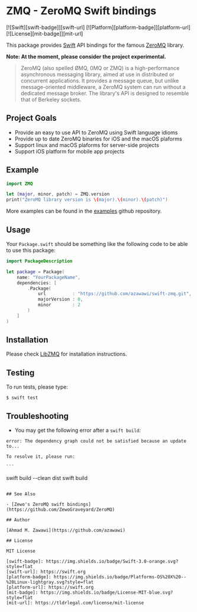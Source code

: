 # ZMQ - ZeroMQ Swift bindings

[![Swift][swift-badge]][swift-url]
[![Platform][platform-badge]][platform-url]
[![License][mit-badge]][mit-url]

This package provides [Swift](http://swift.org) API bindings for the famous
[ZeroMQ](http://zeromq.org) library.

**Note: At the moment, please consider the project experimental.**

> ZeroMQ (also spelled ØMQ, 0MQ or ZMQ) is a high-performance asynchronous
> messaging library, aimed at use in distributed or concurrent applications. It
> provides a message queue, but unlike message-oriented middleware, a ZeroMQ
> system can run without a dedicated message broker. The library's API is
> designed to resemble that of Berkeley sockets.

## Project Goals

- Provide an easy to use API to ZeroMQ using Swift language idioms
- Provide up to date ZeroMQ binaries for iOS and the macOS plaforms
- Support linux and macOS plaforms for server-side projects
- Support iOS platform for mobile app projects

## Example

```swift
import ZMQ

let (major, minor, patch) = ZMQ.version
print("ZeroMQ library version is \(major).\(minor).\(patch)")
```

More examples can be found in the
[examples](https://github.com/azawawi/swift-zmq-examples) github repository.

## Usage

Your `Package.swift` should be something like the following code to be able to
use this package:

```swift
import PackageDescription

let package = Package(
    name: "YourPackageName",
    dependencies: [
        .Package(
            url          : "https://github.com/azawawi/swift-zmq.git",
            majorVersion : 0,
            minor        : 2
        )
    ]
)
```

## Installation

Please check [LibZMQ](https://github.com/azawawi/swift-libzmq) for installation
instructions.

## Testing

To run tests, please type:
```
$ swift test
```

## Troubleshooting

- You may get the following error after a `swift build`:
```
error: The dependency graph could not be satisfied because an update to...
```

    To resolve it, please run:

    ```
swift build --clean dist
swift build
```

## See Also

- [Zewo's ZeroMQ swift bindings](https://github.com/ZewoGraveyard/ZeroMQ)

## Author

[Ahmad M. Zawawi](https://github.com/azawawi)

## License

MIT License

[swift-badge]: https://img.shields.io/badge/Swift-3.0-orange.svg?style=flat
[swift-url]: https://swift.org
[platform-badge]: https://img.shields.io/badge/Platforms-OS%20X%20--%20Linux-lightgray.svg?style=flat
[platform-url]: https://swift.org
[mit-badge]: https://img.shields.io/badge/License-MIT-blue.svg?style=flat
[mit-url]: https://tldrlegal.com/license/mit-license
